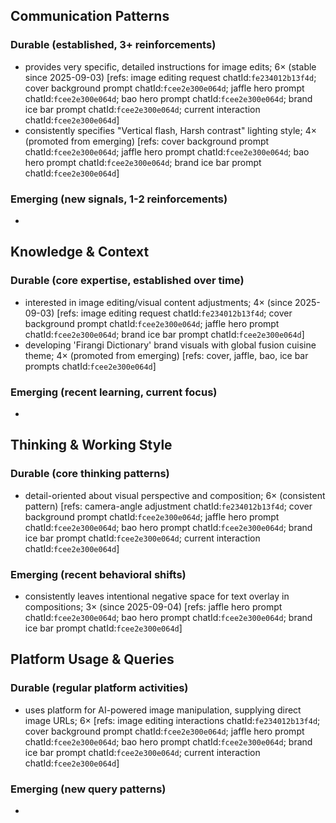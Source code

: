 ## Communication Patterns
### Durable (established, 3+ reinforcements)
- provides very specific, detailed instructions for image edits; 6× (stable since 2025-09-03) [refs: image editing request chatId:`fe234012b13f4d`; cover background prompt chatId:`fcee2e300e064d`; jaffle hero prompt chatId:`fcee2e300e064d`; bao hero prompt chatId:`fcee2e300e064d`; brand ice bar prompt chatId:`fcee2e300e064d`; current interaction chatId:`fcee2e300e064d`]
- consistently specifies "Vertical flash, Harsh contrast" lighting style; 4× (promoted from emerging) [refs: cover background prompt chatId:`fcee2e300e064d`; jaffle hero prompt chatId:`fcee2e300e064d`; bao hero prompt chatId:`fcee2e300e064d`; brand ice bar prompt chatId:`fcee2e300e064d`]

### Emerging (new signals, 1-2 reinforcements)
- 

## Knowledge & Context
### Durable (core expertise, established over time)
- interested in image editing/visual content adjustments; 4× (since 2025-09-03) [refs: image editing request chatId:`fe234012b13f4d`; cover background prompt chatId:`fcee2e300e064d`; jaffle hero prompt chatId:`fcee2e300e064d`; brand ice bar prompt chatId:`fcee2e300e064d`]
- developing 'Firangi Dictionary' brand visuals with global fusion cuisine theme; 4× (promoted from emerging) [refs: cover, jaffle, bao, ice bar prompts chatId:`fcee2e300e064d`]

### Emerging (recent learning, current focus)
- 

## Thinking & Working Style
### Durable (core thinking patterns)
- detail-oriented about visual perspective and composition; 6× (consistent pattern) [refs: camera-angle adjustment chatId:`fe234012b13f4d`; cover background prompt chatId:`fcee2e300e064d`; jaffle hero prompt chatId:`fcee2e300e064d`; bao hero prompt chatId:`fcee2e300e064d`; brand ice bar prompt chatId:`fcee2e300e064d`; current interaction chatId:`fcee2e300e064d`]

### Emerging (recent behavioral shifts)
- consistently leaves intentional negative space for text overlay in compositions; 3× (since 2025-09-04) [refs: jaffle hero prompt chatId:`fcee2e300e064d`; bao hero prompt chatId:`fcee2e300e064d`; brand ice bar prompt chatId:`fcee2e300e064d`]

## Platform Usage & Queries
### Durable (regular platform activities)
- uses platform for AI-powered image manipulation, supplying direct image URLs; 6× [refs: image editing interactions chatId:`fe234012b13f4d`; cover background prompt chatId:`fcee2e300e064d`; jaffle hero prompt chatId:`fcee2e300e064d`; bao hero prompt chatId:`fcee2e300e064d`; brand ice bar prompt chatId:`fcee2e300e064d`; current interaction chatId:`fcee2e300e064d`]

### Emerging (new query patterns)
- 
